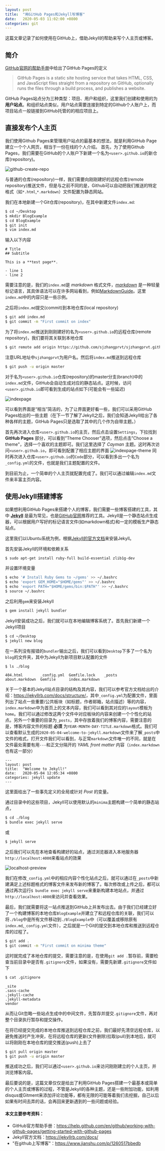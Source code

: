 ```yaml
---
layout: post
title:  "用GitHub Pages和Jekyll写博客"
date:   2020-05-03 11:02:00 +0800
categories: git
---
```


这篇文章记录了如何使用在GitHub上，借助Jekyll的帮助来写个人主页或博客。

## 简介
[GitHub官网的帮助手册](https://help.github.com/en/github/working-with-github-pages/about-github-pages)中给出了GitHub Pages的定义
> GitHub Pages is a static site hosting service that takes HTML, CSS, and JavaScript files straight from a repository on GitHub, optionally runs the files through a build process, and publishes a website.

GitHub Pages站点分为三种类型：项目、用户和组织，这里我们创建和使用的为 **用户站点**。和组织站点类似，用户站点需要连接到特定的Github个人账户上，而项目站点一般链接到GitHub托管的的相应项目上。

## 直接发布个人主页
我们使用Github Pages来管理用户站点的最基本的想法，就是利用GitHub Page建立一个个人网页，相当于一份在线的个人介绍。
首先，为了使用Github Pages，我们需要在GitHub的个人账户下新建一个名为`<user>.github.io`的新仓库(repository)。

![github-create-repo](/img/github-create-repository.png)

与普通的仓库(repository)一样，我们需要向刚刚建好的远程仓库(remote repository)推送文件，但是与之前不同的是，Github可以自动把我们推送的特定格式（如`*.html`,`*.markdown`）文件配置为静态网站。

我们在本地新建一个Git仓库(repository)，在其中新建文件`index.md`:
```bash
$ cd ~/Desktop
$ mkdir BlogExample
$ cd BlogExample
$ git init
$ vim index.md
```
输入以下内容
```
# Title
## Subtitle

This is a **test page**.

- line 1
- line 2
```
需要注意的是，我们的`index.md`是 *markdown* 格式文件，[*markdown*](https://en.wikipedia.org/wiki/Markdown) 是一种轻量标记语言，其具体语法可以在许多网站看到，例如[MarkdownGuide](https://www.markdownguide.org/basic-syntax/)。这里`index.md`中的内容只是一些示例。

之后将`index.md`提交(commit)到本地仓库(local repository)
```bash
$ git add index.md
$ git commit -m "First commit on index"
```
为了将`index.md`推送到刚刚建好的名为`<user>.github.io`的远程仓库(remote repository)，我们要将其关联到本地仓库
```bash
$ git remote add origin https://github.com/sjzhangprvt/sjzhangprvt.github.io.git
```
注意URL地址中`sjzhangprvt`为用户名。然后将`index.md`推送到远程仓库
```bash
$ git push -u origin master
```
对于名为`<user>.github.io`仓库(repository)的master分支(branch)中的`index.md`文件，GitHub会自动生成对应的静态站点。这时候，访问`<user>.github.io`即可看到生成的站点如下(可能会有一些延迟)

![indexpage](/img/gitpage-index.png)

可以看到界面是“相当”简洁的，为了让界面更好看一些，我们可以采用GitHub Pages给出的一些主题（在下一节了解了Jekyll之后，我们会知道Jekyll给出了各种各样的主题，GitHub Pages只是选取了其中的几个作为自带主题。）

首先再次进入仓库`<user>.github.io`的主页，然后点击设置`Settings`，下拉找到 **GitHub Pages** 部分，可以看到”Theme Chooser"选项，然后点击”Choose a theme"，选择一个喜欢的主题即可。我们这里选择了 *Cayman* 主题。这时再次访问`<user>.github.io`，即可看到配置了相应主题的界面
![indexpage-theme](/img/gitpage-index-theme.png)
同时再次进入仓库`<user>.github.io`的`Code`部分，可以看到多出一个名为`_config.yml`的文件，也就是我们主题配置的文件。

到目前为止，一个简单的个人主页就配置完成了。我们可以通过编辑`index.md`文件来丰富主页内容。

## 使用Jekyll搭建博客
如果想利用GitHub Pages来搭建个人的博客，我们需要一些博客搭建的工具，其中 [**Jekyll**](https://jekyllrb.com/) 是最为常见，也是[GitHub官网](https://help.github.com/en/github/working-with-github-pages/setting-up-a-github-pages-site-with-jekyll)推荐的工具。Jekyll是一个静态站点生成器，可以根据用户写好的标记语言文件(如markdown格式)和一定的模板生产静态站点。

这里我们以Ubuntu系统为例，根据[Jekyll的官方文档](https://jekyllrb.com/docs/installation/ubuntu/)来安装Jekyll。

首先安装Jekyll的环境和依赖关系
```bash
$ sudo apt-get install ruby-full build-essential zlib1g-dev
```
并设置环境变量
```bash
$ echo '# Install Ruby Gems to ~/gems' >> ~/.bashrc
$ echo 'export GEM_HOME="$HOME/gems"' >> ~/.bashrc
$ echo 'export PATH="$HOME/gems/bin:$PATH"' >> ~/.bashrc
$ source ~/.bashrc
```
之后利用`gem`来安装Jekyll
```bash
$ gem install jekyll bundler
```
Jekyll安装成功之后，我们就可以在本地编辑博客系统了。首先我们新建一个Jekyll项目
```bash
$ cd ~/Desktop
$ jekyll new blog
```
在一系列没有报错的`bundler`输出之后，我们可以看到`Desktop`下多了一个名为`blog`的文件夹，其中为Jekyll为新项目默认配置的文件
```bash
$ ls ./blog
```
```
404.html        _config.yml  Gemfile.lock    _posts
about.markdown  Gemfile      index.markdown
```
关于一个基本的Jekyll站点目录的结构及其内容，我们可以参考官方文档给出的介绍：<https://jekyllrb.com/docs/structure/>，其中`_config.yml`为配置文件，里面列出了站点一些重要/公共板块（如标题，作者邮箱，站点描述）等的内容，`index.markdown`中为首页上的文本内容，我们可以看到其对应的`layout`模板为`home`。我们可以通过修改这两个文件中对应板块的内容来创建一个个性化的站点。另外一个重要的目录为`_posts`，其中存放着我们的博客内容，需要注意的是，博客内容文件的标题 **必须** 为`YEAR-MONTH-DAY-TITLE.markdown`格式。我们可以查看默认生成的`2020-05-04-welcome-to-jekyll.markdown`文件来了解`_posts`中文件的格式，打开文件我们可以看到，与正常`markdown`文件唯一的不同，就是在文件最处需要有用`---`和正文分隔开的 *YAML front matter* 内容（`index.markdown`也有这一部分）
```
---
layout: post
title:  "Welcome to Jekyll!"
date:   2020-05-04 12:05:34 +0800
categories: jekyll update
---
```
这里面给出了一些事先定义的全局或针对 *Post* 的变量。

通过目录中的这些项目，Jekyll可以使用默认的`minima`主题构建一个简单的静态站点，
```bash
$ cd ./blog
$ bundle exec jekyll serve
```
或
```bash
$ jekyll serve
```
之后我们可以先在本地查看构建好的站点，通过浏览器进入本地服务器`http://localhost:4000`来看站点的效果

![localhost-preview](/img/localhost-preview.png)

我们在修改`_config.yml`中的相应内容个性化站点之后，就可以通过在`_posts`中新建满足上述标题格式的博客文件来发布新的博客了。每次修改或上传之后，都可以通过再次运行`$ bundle exec jekyll serve`来重新构建本地站点，并通过`http://localhost:4000`来访问并查看效果。

最后，我们就需要将这一站点推送到GitHub上并发布出去。由于我们已经建立好了一个构建博客的本地仓库`BlogExample`并建立了和远程仓库的关联，我们可以将`./blog`中是所有文件移动到`./BlogExample`中（可以覆盖或移除原有`index.md`,`_config.yml`文件），之后就是一个Git的提交到本地仓库和推送到远程仓库的过程了。
```bash
$ git add .
$ git commit -m "First commit on minima theme"
```
这时就完成了本地仓库的提交，需要注意的是，在使用`git add .`暂存前，需要检查当前目录中是否有`.gitignore`文件，如果没有，需要先新建`.gitignore`文件如下
```bash
$ cat .gitignore
```
```
_site
.sass-cache
.jekyll-cache
.jekyll-metadata
vendor
```
从而让Git忽略一些站点生成中的中间文件，先暂存并提交`.gitignore`文件，再对整个目录执行暂存和提交操作。

在将已经提交完成的本地仓库推送到远程仓库之前，我们最好先清空远程仓库，以避免推送时产生冲突，在将远程仓库的更新(文件删除)拉取(pull)到本地后，就可以将刚刚在本地仓库的提交推送(push)上去了
```bash
$ git pull origin master
$ git push -u origin master
```
推送成功之后，我们可以通过`<user>.github.io`来访问刚刚建立的个人主页，并浏览博客内容。

最后要说的是，这篇文章仅仅是给出了利用GitHub Pages搭建一个最基本或简单的个人主页或博客的过程，不管是Jekyll的各种主题，还是一些附加功能，如利用disqus或Gitment来添加评论功能等，都有无限的可能等着我们去挖掘，自己以后如果有时间去弄的话，会再回来更新遇到的一些问题或经验。

#### 本文主要参考资料：
- GitHub官方帮助手册：<https://help.github.com/en/github/working-with-github-pages/getting-started-with-github-pages>
- Jekyll官方文档：<https://jekyllrb.com/docs/>
- "在github上写博客"：<https://www.jianshu.com/p/1260517bbedb>
